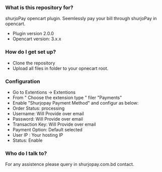 ### What is this repository for? ###
shurjoPay opencart plugin. Seemlessly pay your bill through shurjoPay in opencart.
* Plugin version 2.0.0
* Opencart version: 3.x.x
### How do I get set up? ###

* Clone the repository
* Upload all files in folder to your opnecart root.

### Configuration ###

* Go to Extentions -> Extentions
* From " Choose the extension type " filer "Payments"
* Enable "Shurjopay Payment Method" and configur as below:
* Order Status: processing
* Username: Will Provide over email
* Password: Will Provide over email
* Transaction Key: Will Provide over email
* Payment Option: Default selected
* User IP : Your hosting IP
* Status: Enable
	
### Who do I talk to? ###

 For any assistence please query in shurjopay.com.bd contact.
